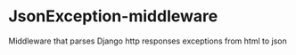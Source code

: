 # JsonException-middleware
Middleware that parses Django http responses exceptions from html to json
